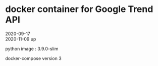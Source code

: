 # docker container for Google Trend API

2020-09-17 <br>
2020-11-09 up

python image : 3.9.0-slim

docker-compose version 3

